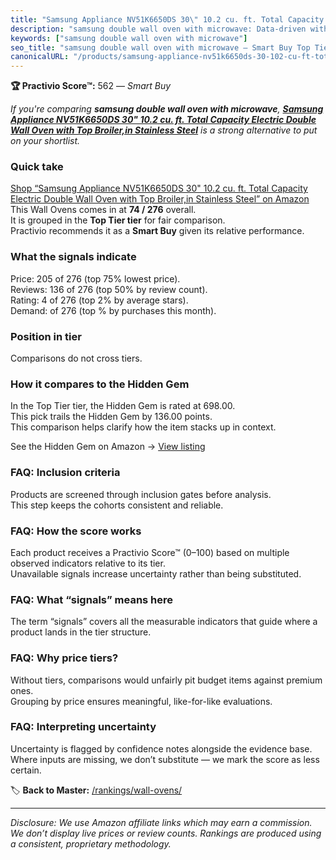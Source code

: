 ```yaml
---
title: "Samsung Appliance NV51K6650DS 30\" 10.2 cu. ft. Total Capacity Electric Double Wall Oven with Top Broiler,in Stainless Steel"
description: "samsung double wall oven with microwave: Data-driven within Top Tier ranking using the Practivio Score™. Positioned by quality, value, demand, findability, mom…"
keywords: ["samsung double wall oven with microwave"]
seo_title: "samsung double wall oven with microwave — Smart Buy Top Tier (2025)"
canonicalURL: "/products/samsung-appliance-nv51k6650ds-30-102-cu-ft-total-capacity-electric-double-wall-oven-with-top-broilerin-stainless-steel-B01MRR0BHQ/"
---
```


**🏆 Practivio Score™:** 562 — _Smart Buy_


*If you're comparing **samsung double wall oven with microwave**, **[Samsung Appliance NV51K6650DS 30" 10.2 cu. ft. Total Capacity Electric Double Wall Oven with Top Broiler,in Stainless Steel](https://www.amazon.com/dp/B01MRR0BHQ?tag=practivio-20)** is a strong alternative to put on your shortlist.*
### Quick take
[Shop “Samsung Appliance NV51K6650DS 30" 10.2 cu. ft. Total Capacity Electric Double Wall Oven with Top Broiler,in Stainless Steel” on Amazon](https://www.amazon.com/dp/B01MRR0BHQ?tag=practivio-20)
This Wall Ovens comes in at **74 / 276** overall.  
It is grouped in the **Top Tier tier** for fair comparison.  
Practivio recommends it as a **Smart Buy** given its relative performance.

### What the signals indicate
Price: 205 of 276 (top 75% lowest price).  
Reviews: 136 of 276 (top 50% by review count).  
Rating: 4 of 276 (top 2% by average stars).  
Demand:  of 276 (top % by purchases this month).

### Position in tier
Comparisons do not cross tiers.

### How it compares to the Hidden Gem
In the Top Tier tier, the Hidden Gem is rated at 698.00.  
This pick trails the Hidden Gem by 136.00 points.  
This comparison helps clarify how the item stacks up in context.  

See the Hidden Gem on Amazon → [View listing](https://www.amazon.com/dp/B00N45FU58?tag=practivio-20)

### FAQ: Inclusion criteria
Products are screened through inclusion gates before analysis.  
This step keeps the cohorts consistent and reliable.

### FAQ: How the score works
Each product receives a Practivio Score™ (0–100) based on multiple observed indicators relative to its tier.  
Unavailable signals increase uncertainty rather than being substituted.

### FAQ: What “signals” means here
The term “signals” covers all the measurable indicators that guide where a product lands in the tier structure.

### FAQ: Why price tiers?
Without tiers, comparisons would unfairly pit budget items against premium ones.  
Grouping by price ensures meaningful, like-for-like evaluations.

### FAQ: Interpreting uncertainty
Uncertainty is flagged by confidence notes alongside the evidence base.  
Where inputs are missing, we don’t substitute — we mark the score as less certain.


🏷️ **Back to Master:** [/rankings/wall-ovens/](/rankings/wall-ovens/)

---
_Disclosure: We use Amazon affiliate links which may earn a commission. We don’t display live prices or review counts. Rankings are produced using a consistent, proprietary methodology._
